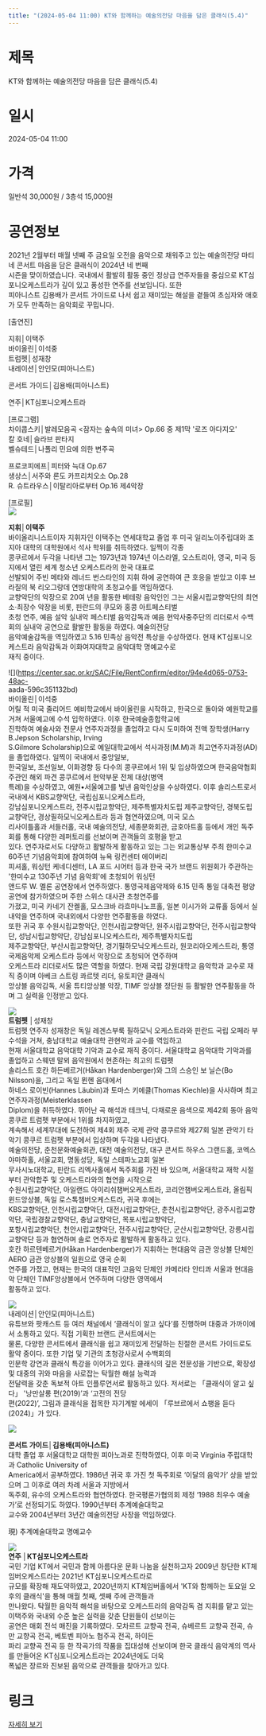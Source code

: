 ```yaml
---
title: "(2024-05-04 11:00) KT와 함께하는 예술의전당 마음을 담은 클래식(5.4)"
---
```


# 제목
KT와 함께하는 예술의전당 마음을 담은 클래식(5.4)

# 일시
2024-05-04 11:00

# 가격
일반석 30,000원 / 3층석 15,000원

# 공연정보
2021년 2월부터 매월 넷째 주 금요일 오전을 음악으로 채워주고 있는 예술의전당 마티네 콘서트 마음을 담은 클래식이 2024년 네 번째  
시즌을 맞이하였습니다. 국내에서 활발히 활동 중인 정상급 연주자들을 중심으로 KT심포니오케스트라가 깊이 있고 풍성한 연주를 선보입니다. 또한  
피아니스트 김용배가 콘서트 가이드로 나서 쉽고 재미있는 해설을 곁들여 초심자와 애호가 모두 만족하는 음악회로 꾸밉니다.  
  
    
  
[출연진]  
  
지휘│이택주    
바이올린│이석중    
트럼펫│성재창    
내레이션│안인모(피아니스트)  
  
콘서트 가이드│김용배(피아니스트)  
  
연주│KT심포니오케스트라  
  
    
  
[프로그램]    
차이콥스키│발레모음곡 <잠자는 숲속의 미녀> Op.66 중 제1막 '로즈 아다지오'    
칼 호네│슬라브 판타지    
벨슈테드│나폴리 민요에 의한 변주곡  
  
프로코피에프│피터와 늑대 Op.67    
생상스│서주와 론도 카프리치오소 Op.28    
R. 슈트라우스│이탈리아로부터 Op.16 제4악장    
    
    
[프로필]    
![](https://center.sac.or.kr/SAC/File/RentConfirm/editor/c47ea0f2-7939-498e-93fe-01810e2a2af8)  
  
**지휘│이택주**    
바이올리니스트이자 지휘자인 이택주는 연세대학교 졸업 후 미국 일리노이주립대와 조지아 대학의 대학원에서 석사 학위를 취득하였다. 일찍이 각종  
콩쿠르에서 두각을 나타낸 그는 1973년과 1974년 이스라엘, 오스트리아, 영국, 미국 등지에서 열린 세계 청소년 오케스트라의 한국 대표로  
선발되어 주빈 메타와 레너드 번스타인의 지휘 하에 공연하여 큰 호응을 받았고 이후 브라질의 북 리오그랑데 연방대학의 초청교수를 역임하였다.  
교향악단의 악장으로 20여 년을 활동한 베테랑 음악인인 그는 서울시립교향악단의 최연소·최장수 악장을 비롯, 핀란드의 쿠모와 홍콩 아트페스티벌  
초청 연주, 예음 설악 실내악 페스티벌 음악감독과 예음 현악사중주단의 리더로서 수백 회의 실내악 공연으로 활발한 활동을 하였다. 예술의전당  
음악예술감독을 역임하였고 5.16 민족상 음악전 특상을 수상하였다. 현재 KT심포니오케스트라 음악감독과 이화여자대학교 음악대학 명예교수로  
재직 중이다.    
    
![](https://center.sac.or.kr/SAC/File/RentConfirm/editor/94e4d065-0753-48ac-  
aada-596c351132bd)    
바이올린│이석중    
어릴 적 미국 줄리어드 예비학교에서 바이올린을 시작하고, 한국으로 돌아와 예원학교를 거쳐 서울예고에 수석 입학하였다. 이후 한국예술종합학교에  
진학하여 예술사와 전문사 연주자과정을 졸업하고 다시 도미하여 전액 장학생(Harry B.Jepson Scholarship, Irving  
S.Gilmore Scholarship)으로 예일대학교에서 석사과정(M.M)과 최고연주자과정(AD)을 졸업하였다. 일찍이 국내에서 중앙일보,  
한국일보, 조선일보, 이화경향 등 다수의 콩쿠르에서 1위 및 입상하였으며 한국음악협회 주관인 해외 파견 콩쿠르에서 현악부문 전체 대상(병역  
특례)을 수상하였고, 예원•서울예고를 빛낸 음악인상을 수상하였다. 이후 솔리스트로서 국내에서 KBS교향악단, 국립심포니오케스트라,  
강남심포니오케스트라, 전주시립교향악단, 제주특별자치도립 제주교향악단, 경북도립교향악단, 경상필하모닉오케스트라 등과 협연하였으며, 미국 모스  
리사이틀홀과 서들러홀, 국내 예술의전당, 세종문화회관, 금호아트홀 등에서 개인 독주회를 통해 다양한 레퍼토리를 선보이며 관객들의 호평을 받고  
있다. 연주자로서도 다양하고 활발하게 활동하고 있는 그는 외교통상부 주최 한미수교 60주년 기념음악회에 참여하여 뉴욕 링컨센터 에이버리  
피셔홀, 워싱턴 케네디센터, LA 포드 시어터 등과 한국 국가 브랜드 위원회가 주관하는 '한미수교 130주년 기념 음악회'에 초청되어 워싱턴  
앤드루 W. 멜론 공연장에서 연주하였다. 통영국제음악제와 6.15 민족 통일 대축전 평양 공연에 참가하였으며 주한 스위스 대사관 초청연주를  
가졌고, 미국 카네기 잔켈홀, 모스크바 라흐마니노프홀, 일본 이시가와 교류홀 등에서 실내악을 연주하며 국내외에서 다양한 연주활동을 하였다.  
또한 귀국 후 수원시립교향악단, 인천시립교향악단, 원주시립교향악단, 전주시립교향악단, 성남시립교향악단, 강남심포니오케스트라, 제주특별자치도립  
제주교향악단, 부산시립교향악단, 경기필하모닉오케스트라, 원코리아오케스트라, 통영 국제음악제 오케스트라 등에서 악장으로 초청되어 연주하며  
오케스트라 리더로서도 많은 역할을 하였다. 현재 국립 강원대학교 음악학과 교수로 재직 중이며 아베크 스트링 콰르텟 리더, 유토피안 클래식  
앙상블 음악감독, 서울 튜티앙상블 악장, TIMF 앙상블 정단원 등 활발한 연주활동을 하며 그 실력을 인정받고 있다.  
  
    
  
![](https://center.sac.or.kr/SAC/File/RentConfirm/editor/24aae165-6c24-4e6f-9a69-983dd304659b)    
**트럼펫** │성재창    
트럼펫 연주자 성재창은 독일 레겐스부룩 필하모닉 오케스트라와 핀란드 국립 오페라 부수석을 거쳐, 충남대학교 예술대학 관현악과 교수를 역임하고  
현재 서울대학교 음악대학 기악과 교수로 재직 중이다. 서울대학교 음악대학 기악과를 졸업하고 스웨덴 말뫼 음악원에서 현존하는 최고의 트럼펫  
솔리스트 호칸 하든베르거(Håkan Hardenberger)와 그의 스승인 보 닐슨(Bo Nilsson)을, 그리고 독일 뮌헨 음대에서  
하네스 로이빈(Hannes Läubin)과 토마스 키에클(Thomas Kiechle)을 사사하며 최고연주자과정(Meisterklassen  
Diplom)을 취득하였다. 뛰어난 곡 해석과 테크닉, 다채로운 음색으로 제42회 동아 음악 콩쿠르 트럼펫 부분에서 1위를 차지하였고,  
계속해서 세계무대에 도전하여 제4회 제주 국제 관악 콩쿠르와 제27회 일본 관악기 타악기 콩쿠르 트럼펫 부분에서 입상하며 두각을 나타냈다.  
예술의전당, 춘천문화예술회관, 대전 예술의전당, 대구 콘서트 하우스 그랜드홀, 코엑스 야마하홀, 서울교회, 명동성당, 독일 스테파노교회 일본  
무사시노대학교, 핀란드 리엑사홀에서 독주회를 가진 바 있으며, 서울대학교 재학 시절부터 관악합주 및 오케스트라와의 협연을 시작으로  
수원시립교향악단, 아일랜드 아이리쉬챔버오케스트라, 코리안챔버오케스트라, 올림픽윈드앙상블, 독일 로스톡챔버오케스트라, 귀국 후에는  
KBS교향악단, 인천시립교향악단, 대전시립교향악단, 춘천시립교향악단, 광주시립교향악단, 국립경찰교향악단, 충남교향악단, 목포시립교향악단,  
포항시립교향악단, 천안시립교향악단, 전주시립교향악단, 군산시립교향악단, 강릉시립교향악단 등과 협연하며 솔로 연주자로 활발하게 활동하고 있다.  
호칸 하르텐베르거(Håkan Hardenberger)가 지휘하는 현대음악 금관 앙상블 단체인 AERO 금관 앙상블의 일원으로 영국 순회  
연주를 가졌고, 현재는 한국의 대표적인 고음악 단체인 카메라타 안티콰 서울과 현대음악 단체인 TIMF앙상블에서 연주하며 다양한 영역에서  
활동하고 있다.    
    
![](https://center.sac.or.kr/SAC/File/RentConfirm/editor/711d7468-d87a-4582-b381-a71af09ff044)    
내레이션│안인모(피아니스트)    
유튜브와 팟캐스트 등 여러 채널에서 ‘클래식이 알고 싶다’를 진행하며 대중과 가까이에서 소통하고 있다. 직접 기획한 브랜드 콘서트에서는  
물론, 다양한 콘서트에서 클래식을 쉽고 재미있게 전달하는 친절한 콘서트 가이드로도 활약 중이다. 또한 기업 및 기관의 초청강사로서 수백회의  
인문학 강연과 클래식 특강을 이어가고 있다. 클래식의 깊은 전문성을 기반으로, 확장성 및 대중의 귀와 마음을 사로잡는 탁월한 해설 능력과  
전달력을 갖춘 독보적 아트 인플루언서로 활동하고 있다. 저서로는 「클래식이 알고 싶다」 '낭만살롱 편(2019)’과 ‘고전의 전당  
편(2022)’, 그림과 클래식을 접목한 자기계발 에세이 「루브르에서 쇼팽을 듣다(2024)」가 있다.    
  
![](https://center.sac.or.kr/SAC/File/RentConfirm/editor/9e7268f8-e39e-4422-a3be-d7c3bc34f422)  
  
**콘서트 가이드│김용배(피아니스트)**    
대학 졸업 후 서울대학교 대학원 피아노과로 진학하였다, 이후 미국 Virginia 주립대학과 Catholic University of  
America에서 공부하였다. 1986년 귀국 후 가진 첫 독주회로 ‘이달의 음악가’ 상을 받았으며 그 이후로 여러 차례 서울과 지방에서  
독주회, 유수의 오케스트라와 협연하였다. 한국평론가협의회 제정 ‘1988 최우수 예술가’로 선정되기도 하였다. 1990년부터 추계예술대학교  
교수와 2004년부터 3년간 예술의전당 사장을 역임하였다.  
  
現) 추계예술대학교 명예교수    
    
![](https://center.sac.or.kr/SAC/File/RentConfirm/editor/e9931a6e-423d-484a-88fe-d71b9730c489)    
**연주 │KT심포니오케스트라**    
국민 기업 KT에서 국민과 함께 아름다운 문화 나눔을 실천하고자 2009년 창단한 KT체임버오케스트라는 2021년 KT심포니오케스트라로  
규모를 확장해 재도약하였고, 2020년까지 KT체임버홀에서 'KT와 함께하는 토요일 오후의 클래식'을 통해 매월 첫째, 셋째 주에 관객들과  
만나왔다. 탁월한 음악적 해석을 바탕으로 오케스트라의 음악감독 겸 지휘를 맡고 있는 이택주와 국내외 수준 높은 실력을 갖춘 단원들이 선보이는  
공연은 매회 전석 매진을 기록하였다. 모차르트 교향곡 전곡, 슈베르트 교향곡 전곡, 슈만 교향곡 전곡, 베토벤 피아노 협주곡 전곡, 하이든  
파리 교향곡 전곡 등 한 작곡가의 작품을 집대성해 선보이며 한국 클래식 음악계의 역사를 만들어온 KT심포니오케스트라는 2024년에도 더욱  
폭넓은 장르와 진보된 음악으로 관객들을 찾아가고 있다.  
  


# 링크
[자세히 보기](https://www.sac.or.kr/site/main/show/show_view?SN=66989 "https://www.sac.or.kr/site/main/show/show_view?SN=66989")
